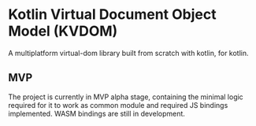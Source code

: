 # **K**otlin **V**irtual **D**ocument **O**bject **M**odel (KVDOM)

A multiplatform virtual-dom library built from scratch with kotlin, for kotlin.

## MVP
The project is currently in MVP alpha stage, containing the minimal logic required for it to work as common module and
required JS bindings implemented. WASM bindings are still in development. 